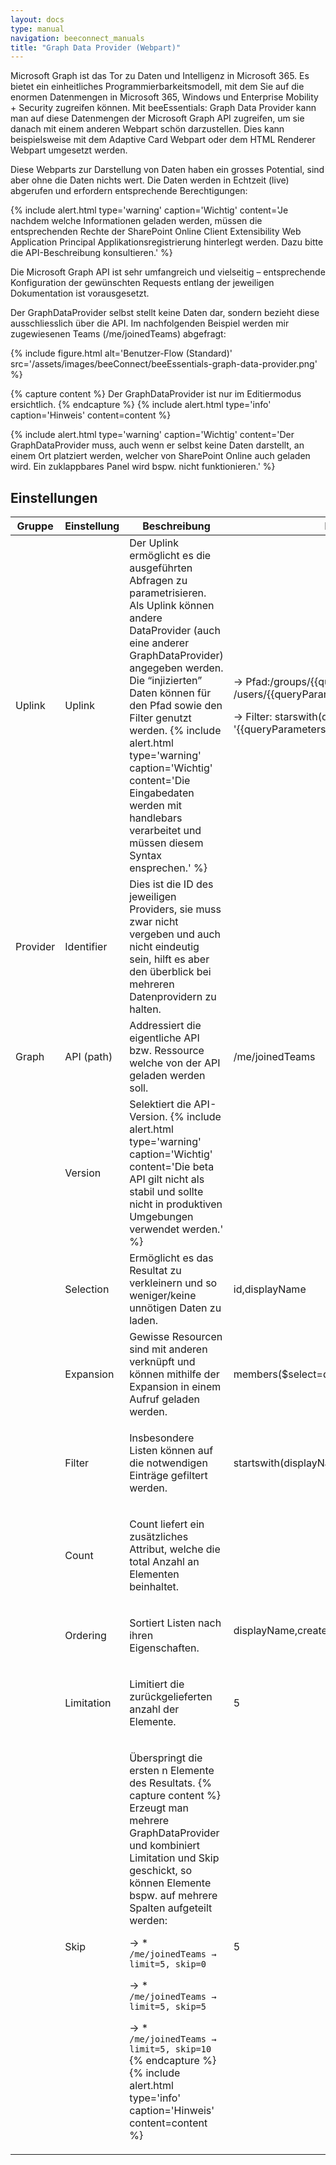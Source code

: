 ```yaml
---
layout: docs
type: manual
navigation: beeconnect_manuals
title: "Graph Data Provider (Webpart)"
---
```


Microsoft Graph ist das Tor zu Daten und Intelligenz in Microsoft 365. Es bietet ein einheitliches Programmierbarkeitsmodell, mit dem Sie auf die enormen Datenmengen in Microsoft 365, Windows und Enterprise Mobility + Security zugreifen können. Mit beeEssentials: Graph Data Provider kann man auf diese Datenmengen der Microsoft Graph API zugreifen, um sie danach mit einem anderen Webpart schön darzustellen. Dies kann beispielsweise mit dem Adaptive Card Webpart oder dem HTML Renderer Webpart umgesetzt werden.

Diese Webparts zur Darstellung von Daten haben ein grosses Potential, sind aber ohne die Daten nichts wert. Die Daten werden in Echtzeit (live) abgerufen und erfordern entsprechende Berechtigungen:

{% include alert.html type='warning' caption='Wichtig' content='Je nachdem welche Informationen geladen werden, müssen die entsprechenden Rechte der SharePoint Online Client Extensibility Web Application Principal Applikationsregistrierung hinterlegt werden. Dazu bitte die API-Beschreibung konsultieren.' %}

Die Microsoft Graph API ist sehr umfangreich und vielseitig – entsprechende Konfiguration der gewünschten Requests entlang der jeweiligen Dokumentation ist vorausgesetzt.

Der GraphDataProvider selbst stellt keine Daten dar, sondern bezieht diese ausschliesslich über die API. Im nachfolgenden Beispiel werden mir zugewiesenen Teams (/me/joinedTeams) abgefragt:

{% include figure.html alt='Benutzer-Flow (Standard)' src='/assets/images/beeConnect/beeEssentials-graph-data-provider.png' %}

{% capture content %}
Der GraphDataProvider ist nur im Editiermodus ersichtlich. 
{% endcapture %}
{% include alert.html type='info' caption='Hinweis' content=content %}


{% include alert.html type='warning' caption='Wichtig' content='Der GraphDataProvider muss, auch wenn er selbst keine Daten darstellt, an einem Ort platziert werden, welcher von SharePoint Online auch geladen wird. Ein zuklappbares Panel wird bspw. nicht funktionieren.' %}

## Einstellungen

<table class="table table-striped table-responsive">
<thead>
    <tr>
        <th>Gruppe</th>
        <th>Einstellung</th>
        <th>Beschreibung</th>
        <th>Beispiel</th>
        </tr>
</thead>
<tbody>
    <tr>
        <td>Uplink</td>
        <td>Uplink</td>
        <td>Der Uplink ermöglicht es die ausgeführten Abfragen zu parametrisieren. Als Uplink können andere DataProvider (auch eine anderer GraphDataProvider) angegeben werden. Die “injizierten” Daten können für den Pfad sowie den Filter genutzt werden. 
        {% include alert.html type='warning' caption='Wichtig' content='Die Eingabedaten werden mit handlebars verarbeitet und müssen diesem Syntax ensprechen.' %}</td>
        <td >
        
        

   

-> Pfad:/groups/{{queryParameters.teamid}}        /users/{{queryParameters.userprincipalname}}

-> Filter: starswith(displayName, '{{queryParameters.projectType}}')
</td>
        </tr>
    <tr>
        <td>Provider</td>
        <td>Identifier</td>
        <td>Dies ist die ID des jeweiligen Providers, sie muss zwar nicht vergeben und auch nicht eindeutig sein, hilft es aber den überblick bei mehreren Datenprovidern zu halten.</td>
        <td></td>
        </tr>
    <tr>
        <td>Graph</td>
        <td>API (path)</td>
        <td>Addressiert die eigentliche API bzw. Ressource welche von der API geladen werden soll.</td>
        <td>
        /me/joinedTeams</td>
        </tr>
    <tr>
        <td></td>
        <td>Version</td>
        <td>Selektiert die API-Version.
          {% include alert.html type='warning' caption='Wichtig' content='Die beta API gilt nicht als stabil und sollte nicht in produktiven Umgebungen verwendet werden.' %}</td>
        <td></td>
        </tr>
    <tr>
        <td></td>
        <td>Selection</td>
        <td>	
Ermöglicht es das Resultat zu verkleinern und so weniger/keine unnötigen Daten zu laden.</td>
        <td>id,displayName</td>
        </tr>
    <tr>
        <td></td>
        <td>Expansion</td>
        <td>	
Gewisse Resourcen sind mit anderen verknüpft und können mithilfe der Expansion in einem Aufruf geladen werden.</td>
        <td>members($select=displayName)</td>
        </tr>
    <tr>
        <td></td>
        <td>Filter</td>
        <td>	
	
Insbesondere Listen können auf die notwendigen Einträge gefiltert werden.</td>
        <td>startswith(displayName, 'prj')</td>
        </tr>
    <tr>
        <td></td>
        <td>Count</td>
        <td>	
	
Count liefert ein zusätzliches Attribut, welche die total Anzahl an Elementen beinhaltet.</td>
        </tr>
    <tr>
        <td></td>
        <td>Ordering</td>
        <td>	
	
Sortiert Listen nach ihren Eigenschaften.</td>
    <td>        displayName,createdDateTime

</td>
        </tr>
    <tr>
        <td></td>
        <td>Limitation</td>
        <td>	
	
Limitiert die zurückgelieferten anzahl der Elemente.</td>
    <td>5</td>
    </tr>
         <tr>
        <td></td>
        <td>Skip</td>
        <td>	
	
Überspringt die ersten n Elemente des Resultats.
{% capture content %}
Erzeugt man mehrere GraphDataProvider und kombiniert Limitation und Skip geschickt, so können Elemente bspw. auf mehrere Spalten aufgeteilt werden:

-> * ```/me/joinedTeams → limit=5, skip=0```

-> * ```/me/joinedTeams → limit=5, skip=5```

-> * ```/me/joinedTeams → limit=5, skip=10```
{% endcapture %}
{% include alert.html type='info' caption='Hinweis' content=content %}</td>
    <td>5</td>
        </tr>
</tbody>
</table>





